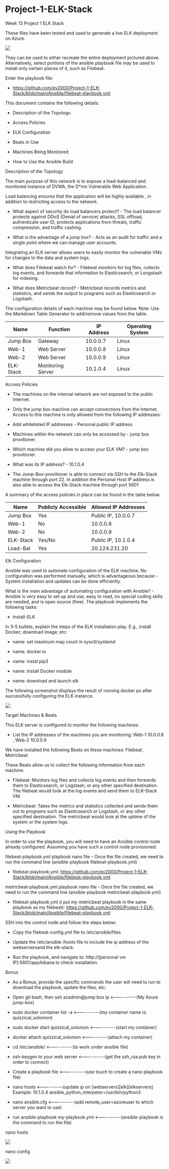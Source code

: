 # Project-1-ELK-Stack
Week 13 Project 1 ELK Stack

These files have been tested and used to generate a live ELK deployment on Azure.

![](Diagrams/diagram2.png)

They can be used to either recreate the entire deployment pictured above. Alternatively, select portions of the ansible playbook file may be used to install only certain pieces of it, such as Filebeat.

Enter the playbook file:

- https://github.com/ev2000/Project-1-ELK-Stack/blob/main/Ansible/filebeat-playbook.yml

This document contains the following details:

- Description of the Topologu

- Access Policies

- ELK Configuration

- Beats in Use

- Machines Being Monitored

- How to Use the Ansible Build

Description of the Topology

The main purpose of this network is to expose a load-balanced and monitored instance of DVWA, the D*mn Vulnerable Web Application.

Load balancing ensures that the application will be highly available , in addition to restricting access to the network.

 - What aspect of security do load balancers protect? - The load balancer protects against DDoS (Denial of service) attacks, SSL offload, authenticate user ID, protects applications from threats, traffic compression, and traffic cashing.

 - What is the advantage of a jump box? - Acts as an audit for traffic and a single point where we can manage user accounts.

Integrating an ELK server allows users to easily monitor the vulnerable VMs for changes to the data and system logs.

 - What does Filebeat watch for? - Filebeat monitors for log files, collects log events, and forwards that information to Elasticsearch, or Longstash for indexing.

 - What does Metricbeat record? - Metricbeat records metrics and statistics, and sends the output to programs such as Elasticsearch or Logstash.

The configuration details of each machine may be found below. Note: Use the Markdown Table Generator to add/remove values from the table.

| Name      | Function          | IP Address | Operating System |
|-----------|-------------------|------------|------------------|
| Jump Box  | Gateway           | 10.0.0.7   | Linux            |
| Web-1     | Web Server        | 10.0.0.8   | Linux            |
| Web-2     | Web Server        | 10.0.0.9   | Linux            |
| ELK-Stack | Monitoring Server | 10.1.0.4   | Linux            |

Access Policies

 - The machines on the internal network are not exposed to the public Internet.

 - Only the jump box machine can accept connections from the Internet. Access to this machine is only allowed from the following IP addresses:

 - Add whitelisted IP addresses - Personal public IP address

 - Machines within the network can only be accessed by - jump box provitioner.

 - Which machine did you allow to access your ELK VM? - jump box provitioner.

 - What was its IP address? - 10.1.0.4

 - The Jump-Box-provitioner is able to connect via SSH to the Elk-Stack machine through port 22. In addition the Personal Host IP address is also able to access the Elk-Stack machine through port 5601

A summary of the access policies in place can be found in the table below.

| Name      | Publicly Accessible | Allowed IP Addresses |
|-----------|---------------------|----------------------|
| Jump Box  | Yes                 | Public IP, 10.0.0.7  |
| Web-1     | No                  | 10.0.0.8             |
| Web-2     | No                  | 10.0.0.9             |
| ELK-Stack | Yes/No              | Public IP, 10.1.0.4  |
| Load-Bal  | Yes                 | 20.124.231.20        |

Elk Configuration

Ansible was used to automate configuration of the ELK machine. No configuration was performed manually, which is advantageous because - System installation and updates can be done efficiently.

What is the main advantage of automating configuration with Ansible? - Ansible is very easy to set up and use, easy to read, no special coding skills are needed, and is open source (free).
The playbook implements the following tasks:

- Install-ELK

In 3-5 bullets, explain the steps of the ELK installation play. E.g., install Docker; download image; etc:

- name: set maximum map count in sysctl/systemd

- name: docker.io

- name: instal pip3

- name: Install Docker module

- name: download and launch elk

The following screenshot displays the result of running docker ps after successfully configuring the ELK instance.

![](Images/dockerps.png)

Target Machines & Beats

This ELK server is configured to monitor the following machines:

- List the IP addresses of the machines you are monitoring: Web-1 10.0.0.8 , Web-2 10.0.0.9

We have installed the following Beats on these machines: Filebeat , Metricbeat

These Beats allow us to collect the following information from each machine:

- Filebeat: Monitors log files and collects log events and then forwards them to Elasticsearch, or Logstash, or any other specified destination. The filebeat would look at the log events and send them to ELK-Stack VM.

- Metricbeat: Takes the metrics and statistics collected and sends them out to programs such as Elasticsearch or Logstash, or any other specified destination. The metricbeat would look at the uptime of the system or the system logs.

Using the Playbook

In order to use the playbook, you will need to have an Ansible control node already configured. Assuming you have such a control node provisioned:

filebeat-playbook.yml playbook nano file - Once the file created, we need to run the command line (ansible-playbook filebeat-playbook.yml)

- filebeat-playbook.yml: https://github.com/ev2000/Project-1-ELK-Stack/blob/main/Ansible/filebeat-playbook.yml

metricbeat-playbook.yml playbook nano file - Once the file created, we need to run the command line (ansible-playbook metricbeat-playbook.yml)

- filebeat-playbook.yml (i put my metricbeat playbook in the same playbook as my filebeat): https://github.com/ev2000/Project-1-ELK-Stack/blob/main/Ansible/filebeat-playbook.yml

SSH into the control node and follow the steps below:

 - Copy the filebeat-config.yml file to /etc/ansible/files

 - Update the /etc/ansible /hosts file to include the ip address of the webserversand the elk-stack.

 - Run the playbook, and navigate to: http://[personal vm IP]:5601/app/kibana to check installation.

Bonus

 - As a Bonus, provide the specific commands the user will need to run to download the playbook, update the files, etc:

 - Open git bash, then ssh azadmin@jump box ip <----------(My Azure jump-box)

 - sudo docker container list -a <----------(my container name is: quizzical_solomon)

 - sudo docker start quizzical_solomon <----------(start my container)

 - docker attach quizzical_solomon <----------(attach my container)

 - cd /etc/ansible/ <----------(to work under ansible file)

 - ssh-keygen to your web server <----------(get the ssh_rsa.pub key in order to connect)

 - Create a playbook file <----------(use touch to create a nano playbook file)

 - nano hosts <----------(update ip on [webservers][elk][elkservers] Example: 10.1.0.4 ansible_python_interpeter=/usr/bin/python3

 - nano ansible.cfg <----------(add remote_user=azureuser to which server you want to use)

 - run ansible-playbook my-playbook.yml <----------(ansible-playbook is the command to run the file)

nano hosts

![](Images/hostsfile.png)

nano config

![](Images/ansiblecfg.png)
